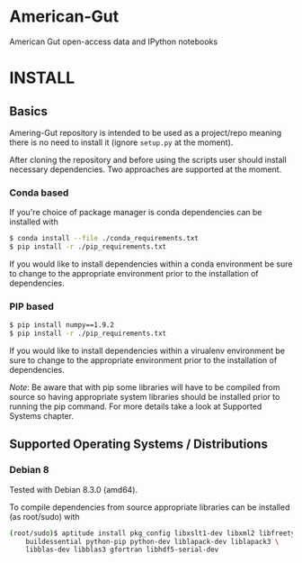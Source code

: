 American-Gut
============

American Gut open-access data and IPython notebooks

# INSTALL

## Basics

Amering-Gut repository is intended to be used as a project/repo
meaning there is no need to install it (ignore `setup.py` at the moment).

After cloning the repository and before using the scripts user should
install necessary dependencies. Two approaches are supported at the moment.

### Conda based

If you're choice of package manager is conda dependencies can be
installed with

```bash
$ conda install --file ./conda_requirements.txt
$ pip install -r ./pip_requirements.txt
```

If you would like to install dependencies within a conda environment be
sure to change to the appropriate environment prior to the installation
of dependencies.

### PIP based
```bash
$ pip install numpy==1.9.2
$ pip install -r ./pip_requirements.txt
```

If you would like to install dependencies within a virualenv environment be
sure to change to the appropriate environment prior to the installation
of dependencies.
	
*Note*: Be aware that with pip some libraries will have to be compiled
from source so having appropriate system libraries should be installed
prior to running the pip command. For more details take a look
at Supported Systems chapter.

## Supported Operating Systems / Distributions

### Debian 8

Tested with Debian 8.3.0 (amd64).

To compile dependencies from source appropriate libraries can be installed
(as root/sudo) with
```bash
(root/sudo)$ aptitude install pkg_config libxslt1-dev libxml2 libfreetype6 \
    buildessential python-pip python-dev liblapack-dev liblapack3 \
    libblas-dev libblas3 gfortran libhdf5-serial-dev
```
